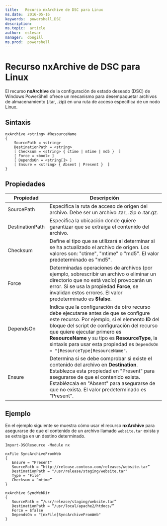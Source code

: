 ```yaml
---
title:   Recurso nxArchive de DSC para Linux
ms.date:  2016-05-16
keywords:  powershell,DSC
description:  
ms.topic:  article
author:  eslesar
manager:  dongill
ms.prod:  powershell
---
```


# Recurso nxArchive de DSC para Linux

El recurso **nxArchive** de la configuración de estado deseado (DSC) de Windows PowerShell ofrece un mecanismo para desempaquetar archivos de almacenamiento (.tar, .zip) en una ruta de acceso específica de un nodo Linux.

## Sintaxis

```
nxArchive <string> #ResourceName
{
    SourcePath = <string>
    DestinationPath = <string>
    [ Checksum = <string> { ctime | mtime | md5 }  ]
    [ Force = <bool> ]
    [ DependsOn = <string[]> ]
    [ Ensure = <string> { Absent | Present }  ]
}
```

## Propiedades

|  Propiedad |  Descripción | 
|---|---|
| SourcePath| Especifica la ruta de acceso de origen del archivo. Debe ser un archivo .tar, .zip o .tar.gz. | 
| DestinationPath| Especifica la ubicación donde quiere garantizar que se extraiga el contenido del archivo.| 
| Checksum| Define el tipo que se utilizará al determinar si se ha actualizado el archivo de origen. Los valores son: "ctime", "mtime" o "md5". El valor predeterminado es "md5".| 
| Force| Determinadas operaciones de archivos (por ejemplo, sobrescribir un archivo o eliminar un directorio que no está vacío) provocarán un error. Si se usa la propiedad **Force**, se invalidan estos errores. El valor predeterminado es **$false**.| 
| DependsOn | Indica que la configuración de otro recurso debe ejecutarse antes de que se configure este recurso. Por ejemplo, si el elemento **ID** del bloque del script de configuración del recurso que quiere ejecutar primero es **ResourceName** y su tipo es **ResourceType**, la sintaxis para usar esta propiedad es `DependsOn = "[ResourceType]ResourceName"`.| 
| Ensure| Determina si se debe comprobar si existe el contenido del archivo en **Destination**. Establezca esta propiedad en "Present" para asegurarse de que el contenido exista. Establézcala en "Absent" para asegurarse de que no exista. El valor predeterminado es "Present".| 

## Ejemplo

En el ejemplo siguiente se muestra cómo usar el recurso **nxArchive** para asegurarse de que el contenido de un archivo llamado `website.tar` exista y se extraiga en un destino determinado.

```
Import-DSCResource -Module nx 

nxFile SyncArchiveFromWeb
{
   Ensure = "Present"
   SourcePath = “http://release.contoso.com/releases/website.tar”
   DestinationPath = "/usr/release/staging/website.tar"
   Type = "File"
   Checksum = “mtime”
}

nxArchive SyncWebDir
{
   SourcePath = “/usr/release/staging/website.tar”
   DestinationPath = “/usr/local/apache2/htdocs/”
   Force = $false
   DependsOn = "[nxFile]SyncArchiveFromWeb"
} 
```



<!--HONumber=May16_HO3-->



